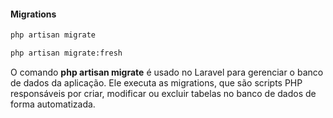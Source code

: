 #### Migrations

```bash
php artisan migrate
```
```bash
php artisan migrate:fresh
```

O comando **php artisan migrate** é usado no Laravel para gerenciar o banco de dados da aplicação. Ele executa as migrations, que são scripts PHP responsáveis por criar, modificar ou excluir tabelas no banco de dados de forma automatizada.

